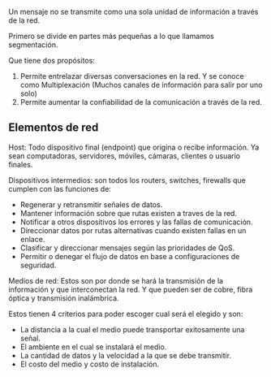 
Un mensaje no se transmite como una sola unidad de información a través de la red. 

Primero se divide en partes más pequeñas a lo que llamamos segmentación. 

Que tiene dos propósitos:

1. Permite entrelazar diversas conversaciones en la red. Y se conoce como Multiplexación (Muchos canales de información para salir por uno solo)
2. Permite aumentar la confiabilidad de la comunicación a través de la red. 


## Elementos de red

Host: Todo dispositivo final (endpoint) que origina o recibe información. Ya sean computadoras, servidores, móviles, cámaras, clientes o usuario finales. 

Dispositivos intermedios: son todos los routers, switches, firewalls que cumplen con las funciones de: 

* Regenerar y retransmitir señales de datos. 
* Mantener información sobre que rutas existen a traves de la red. 
* Notificar a otros dispositivos los errores y las fallas de comunicación. 
* Direccionar datos por rutas alternativas cuando existen fallas en un enlace. 
* Clasificar y direccionar mensajes según las prioridades de QoS.
* Permitir o denegar el flujo de datos en base a configuraciones de seguridad. 

Medios de red: Estos son por donde se hará la transmisión de la información y que interconectan la red. Y que pueden ser de cobre, fibra óptica y transmisión inalámbrica. 

Estos tienen 4 criterios para poder escoger cual será el elegido y son: 

* La distancia a la cual el medio puede transportar exitosamente una señal. 
* El ambiente en el cual se instalará el medio. 
* La cantidad de datos y la velocidad a la que se debe transmitir. 
* El costo del medio y costo de instalación. 

